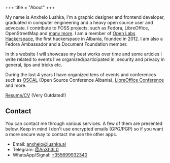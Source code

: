+++
title = "About"
+++

My name is Anxhelo Lushka, I'm a graphic designer and frontend developer, graduated in computer engineering and a heavy open source user and advocate. I contribute to FOSS projects, such as Fedora, LibreOffice, OpenStreetMap and [many more](https://github.com/AnXh3L0). I am a member of [Open Labs Hackerspace](https://openlabs.cc/en), the first hackerspace in Albania, founded in 2012\. I am also a Fedora Ambassador and a Document Foundation member.

In this website I will showcase my best works over time and some articles I write related to events I've organized/participated in, security and privacy in general, tips and tricks etc.

During the last 4 years I have organized tens of events and conferences such as [OSCAL](https://osc.al) (Open Source Conference Albania), [LibreOffice Conference](https://libocon.org) and more.

[Resume/CV](https://anxh3l0.github.io/resume) (Very Outdated!)

## Contact

You can contact me through various services. A few of them are presented below. Keep in mind I don't use encrypted emails (GPG/PGP) so if you want a more secure way to contact me use the other apps.

* Email: [anxhelo@lushka.al](mailto:anxhelo@lushka.al)
* Telegram: [@AnXh3L0](https://t.me/AnXh3L0)
* WhatsApp/Signal: [+355699932340](tel:+355699932340)

